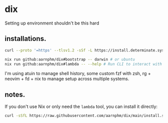 # dix

Setting up environment shouldn't be this hard

## installations.

```bash
curl --proto '=https' --tlsv1.2 -sSf -L https://install.determinate.systems/nix | sh -s -- install

nix run github:aarnphm/dix#bootstrap -- darwin # or ubuntu
nix run github:aarnphm/dix#lambda -- --help # Run CLI to interact with Lambda Cloud
```

I'm using atuin to manage shell history, some custom fzf with zsh, rg + neovim + fd + nix to manage setup across multiple systems.

## notes.

If you don't use Nix or only need the `lambda` tool, you can install it directly:

```bash
curl -sSfL https://raw.githubusercontent.com/aarnphm/dix/main/install.sh | bash
```

